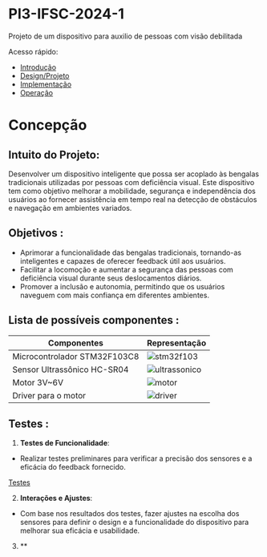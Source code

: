 # PI3-IFSC-2024-1

Projeto de um dispositivo para auxilio de pessoas com visão debilitada

Acesso rápido:

  - [Introdução](./README.md)
  - [Design/Projeto](./design.md)
  - [Implementação](./implementação.md)
  - [Operação](./operação.md)

# Concepção

## Intuito do Projeto:

Desenvolver um dispositivo inteligente que possa ser acoplado às bengalas tradicionais utilizadas por pessoas com deficiência visual. Este dispositivo tem como objetivo melhorar a mobilidade, segurança e independência dos usuários ao fornecer assistência em tempo real na detecção de obstáculos e navegação em ambientes variados.

## Objetivos :

 -   Aprimorar a funcionalidade das bengalas tradicionais, tornando-as inteligentes e capazes de oferecer feedback útil aos usuários.
 -   Facilitar a locomoção e aumentar a segurança das pessoas com deficiência visual durante seus deslocamentos diários.
 -   Promover a inclusão e autonomia, permitindo que os usuários naveguem com mais confiança em diferentes ambientes.

## Lista de possíveis componentes :

| Componentes                          |Representação       |
| -------------------------------------|------------------- |
| Microcontrolador STM32F103C8         | ![stm32f103](https://ae01.alicdn.com/kf/Sd6e543a09d0648a8912329bc7725d665w.jpg_640x640Q90.jpg_.webp) |
| Sensor Ultrassônico HC-SR04          | ![ultrassonico](https://cdn.awsli.com.br/600x700/78/78150/produto/2888532/62bc744cec.jpg) |
| Motor 3V~6V                          | ![motor](https://cdn.awsli.com.br/380x380/468/468162/produto/1941431669db977161.jpg)      |        
| Driver para o motor                  | ![driver](https://global.cdn.magazord.com.br/proesi/img/2024/01/produto/5256/lm337-t-circuito-integrado-to-220-2.jpeg?ims=fit-in/600x600/filters:fill(white))|

## Testes :

1. **Testes de Funcionalidade**:
-  Realizar testes preliminares para verificar a precisão dos sensores e a eficácia do feedback fornecido.

[Testes](./testes.md)


2. **Interações e Ajustes**:
-   Com base nos resultados dos testes, fazer ajustes na escolha dos sensores para definir o design e a funcionalidade do dispositivo para melhorar sua eficácia e usabilidade.
3. **
